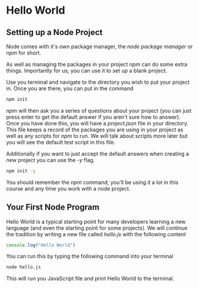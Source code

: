 # Hello World

## Setting up a Node Project

Node comes with it's own package manager, the _node package manager_ or _npm_ for short.

As well as managing the packages in your project _npm_ can do some extra things. Importantly for us, you can use it to set up a blank project.

Use you terminal and navigate to the directory you wish to put your project in. Once you are there, you can put in the command

``` bash
npm init
```

_npm_ will then ask you a series of questions about your project (you can just press enter to get the default answer if you aren't sure how to answer). Once you have done this, you will have a _project.json_ file in your directory. This file keeps a record of the packages you are using in your project as well as any scripts for _npm_ to run. We will talk about scripts more later but you will see the default test script in this file.

Additionally if you want to just accept the default answers when creating a new project you can use the _-y_ flag.

```bash 
npm init -y
```

You should remember the _npm_ command, you'll be using it a lot in this course and any time you work with a node project.

## Your First Node Program

Hello World is a typical starting point for many developers learning a new language (and even the starting point for some projects). We will continue the tradition by writing a new file called _hello.js_ with the following content

``` javascript
console.log("Hello World")
```

You can run this by typing the following command into your terminal

``` bash
node hello.js
```

This will run you JavaScript file and print Hello World to the terminal.
